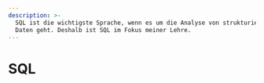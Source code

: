 ```yaml
---
description: >-
  SQL ist die wichtigste Sprache, wenn es um die Analyse von strukturierten
  Daten geht. Deshalb ist SQL im Fokus meiner Lehre.
---
```


# SQL



